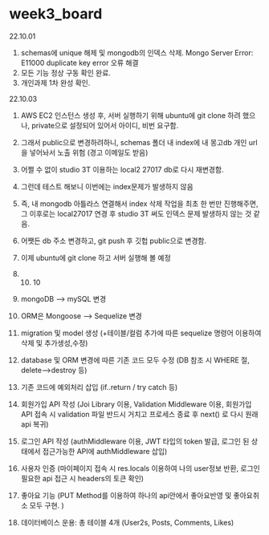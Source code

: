 # week3_board
22.10.01
1. schemas에 unique 해제 및 mongodb의 인덱스 삭제. Mongo Server Error: E11000 duplicate key error 오류 해결
2. 모든 기능 정상 구동 확인 완료. 
3. 개인과제 1차 완성 확인.

22.10.03
1. AWS EC2 인스턴스 생성 후, 서버 실행하기 위해 ubuntu에 git clone 하려 했으나, private으로 설정되어 있어서 아이디, 비번 요구함. 
2. 그래서 public으로 변경하려하니, schemas 폴더 내 index에 내 몽고db 개인 url을 넣어놔서 노출 위험 (경고 이메일도 받음) 
3. 어쩔 수 없이 studio 3T 이용하는 local2 27017 db로 다시 재변경함. 
4. 그런데 테스트 해보니 이번에는 index문제가 발생하지 않음 
5. 즉, 내 mongodb 아틀라스 연결해서 index 삭제 작업을 최초 한 번만 진행해주면, 그 이후로는 local27017 연경 후 studio 3T 써도 인덱스 문제 발생하지 않는 것 같음. 
6. 어쨋든 db 주소 변경하고, git push 후 깃헙 public으로 변경함. 
7. 이제 ubuntu에 git clone 하고 서버 실행해 볼 예정 


22. 10. 10
1. mongoDB --> mySQL 변경
2. ORM은 Mongoose --> Sequelize 변경
3. migration 및 model 생성 (+테이블/컬럼 추가에 따른 sequelize 명령어 이용하여 삭제 및 추가생성,수정)
4. database 및 ORM 변경에 따른 기존 코드 모두 수정 (DB 참조 시 WHERE 절, delete-->destroy 등)
5. 기존 코드에 예외처리 삽입 (if..return / try catch 등)
6. 회원가입 API 작성 (Joi Library 이용, Validation Middleware 이용, 회원가입 API 접속 시 validation 파일 반드시 거치고 프로세스 종료 후 next() 로 다시 원래 api 복귀)
7. 로그인 API 작성 (authMiddleware 이용, JWT 타입의 token 발급, 로그인 된 상태에서 접근가능한 API에 authMiddleware 삽입)
8. 사용자 인증 (마이페이지 접속 시 res.locals 이용하여 나의 user정보 반환, 로그인 필요한 api 접근 시 headers의 토큰 확인)
9. 좋아요 기능 (PUT Method를 이용하여 하나의 api안에서 좋아요반영 및 좋아요취소 모두 구현. )
10. 데이터베이스 운용: 총 테이블 4개 (User2s, Posts, Comments, Likes)